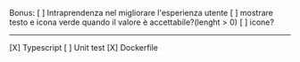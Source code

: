 Bonus:
[ ] Intraprendenza nel migliorare l'esperienza utente
[ ] mostrare testo e icona verde quando il valore è accettabile?(lenght > 0)
[ ] icone?

---

[X] Typescript
[ ] Unit test
[X] Dockerfile
